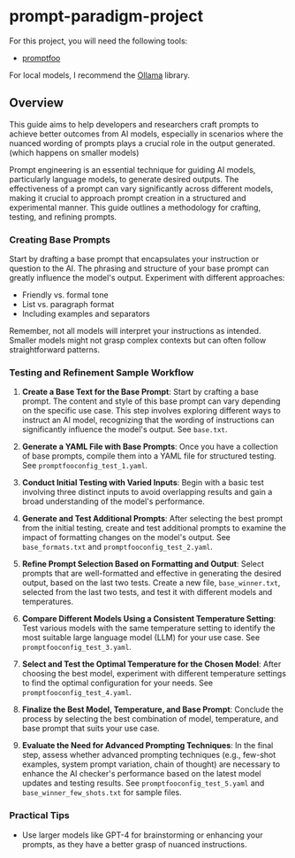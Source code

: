 # prompt-paradigm-project

For this project, you will need the following tools:
- [promptfoo](https://github.com/promptfoo/promptfoo)

For local models, I recommend the [Ollama](https://ollama.com/) library.

## Overview
This guide aims to help developers and researchers craft prompts to achieve better outcomes from AI models, especially in scenarios where the nuanced wording of prompts plays a crucial role in the output generated. (which happens on smaller models)

Prompt engineering is an essential technique for guiding AI models, particularly language models, to generate desired outputs. The effectiveness of a prompt can vary significantly across different models, making it crucial to approach prompt creation in a structured and experimental manner. This guide outlines a methodology for crafting, testing, and refining prompts.

### Creating Base Prompts
Start by drafting a base prompt that encapsulates your instruction or question to the AI. The phrasing and structure of your base prompt can greatly influence the model's output. Experiment with different approaches:

- Friendly vs. formal tone
- List vs. paragraph format
- Including examples and separators

Remember, not all models will interpret your instructions as intended. Smaller models might not grasp complex contexts but can often follow straightforward patterns.

### Testing and Refinement Sample Workflow
1. **Create a Base Text for the Base Prompt**: Start by crafting a base prompt. The content and style of this base prompt can vary depending on the specific use case. This step involves exploring different ways to instruct an AI model, recognizing that the wording of instructions can significantly influence the model's output. See `base.txt`.
    
2. **Generate a YAML File with Base Prompts**: Once you have a collection of base prompts, compile them into a YAML file for structured testing. See `promptfooconfig_test_1.yaml`.
    
3. **Conduct Initial Testing with Varied Inputs**: Begin with a basic test involving three distinct inputs to avoid overlapping results and gain a broad understanding of the model's performance.
    
4. **Generate and Test Additional Prompts**: After selecting the best prompt from the initial testing, create and test additional prompts to examine the impact of formatting changes on the model's output. See `base_formats.txt` and `promptfooconfig_test_2.yaml`.
    
5. **Refine Prompt Selection Based on Formatting and Output**: Select prompts that are well-formatted and effective in generating the desired output, based on the last two tests. Create a new file, `base_winner.txt`, selected from the last two tests, and test it with different models and temperatures.
    
6. **Compare Different Models Using a Consistent Temperature Setting**: Test various models with the same temperature setting to identify the most suitable large language model (LLM) for your use case. See `promptfooconfig_test_3.yaml`.
    
7. **Select and Test the Optimal Temperature for the Chosen Model**: After choosing the best model, experiment with different temperature settings to find the optimal configuration for your needs. See `promptfooconfig_test_4.yaml`.
    
8. **Finalize the Best Model, Temperature, and Base Prompt**: Conclude the process by selecting the best combination of model, temperature, and base prompt that suits your use case.
    
9. **Evaluate the Need for Advanced Prompting Techniques**: In the final step, assess whether advanced prompting techniques (e.g., few-shot examples, system prompt variation, chain of thought) are necessary to enhance the AI checker's performance based on the latest model updates and testing results. See `promptfooconfig_test_5.yaml` and `base_winner_few_shots.txt` for sample files.

### Practical Tips
- Use larger models like GPT-4 for brainstorming or enhancing your prompts, as they have a better grasp of nuanced instructions.